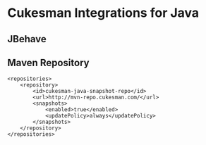 # Cukesman Integrations for Java

## JBehave

## Maven Repository

    <repositories>
        <repository>
            <id>cukesman-java-snapshot-repo</id>
            <url>http://mvn-repo.cukesman.com/</url>
            <snapshots>
                <enabled>true</enabled>
                <updatePolicy>always</updatePolicy>
            </snapshots>
        </repository>
    </repositories>
